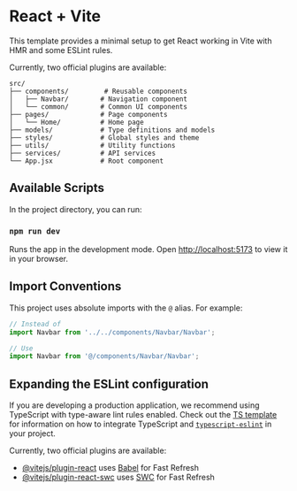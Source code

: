 # React + Vite

This template provides a minimal setup to get React working in Vite with HMR and some ESLint rules.

Currently, two official plugins are available:

```
src/
├── components/         # Reusable components
│   ├── Navbar/        # Navigation component
│   └── common/        # Common UI components
├── pages/             # Page components
│   └── Home/          # Home page
├── models/            # Type definitions and models
├── styles/            # Global styles and theme
├── utils/             # Utility functions
├── services/          # API services
└── App.jsx            # Root component
```

## Available Scripts

In the project directory, you can run:

### `npm run dev`

Runs the app in the development mode.
Open [http://localhost:5173](http://localhost:5173) to view it in your browser.

## Import Conventions

This project uses absolute imports with the `@` alias. For example:

```javascript
// Instead of
import Navbar from '../../components/Navbar/Navbar';

// Use
import Navbar from '@/components/Navbar/Navbar';
```

## Expanding the ESLint configuration

If you are developing a production application, we recommend using TypeScript with type-aware lint rules enabled. Check out the [TS template](https://github.com/vitejs/vite/tree/main/packages/create-vite/template-react-ts) for information on how to integrate TypeScript and [`typescript-eslint`](https://typescript-eslint.io) in your project.

Currently, two official plugins are available:

- [@vitejs/plugin-react](https://github.com/vitejs/vite-plugin-react/blob/main/packages/plugin-react) uses [Babel](https://babeljs.io/) for Fast Refresh
- [@vitejs/plugin-react-swc](https://github.com/vitejs/vite-plugin-react/blob/main/packages/plugin-react-swc) uses [SWC](https://swc.rs/) for Fast Refresh
